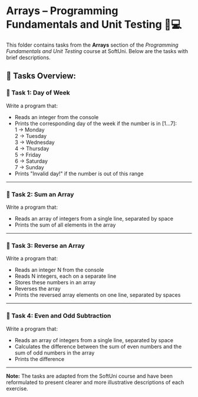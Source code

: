 # Arrays – Programming Fundamentals and Unit Testing 🧑💻

This folder contains tasks from the **Arrays** section of the _Programming Fundamentals and Unit Testing_ course at SoftUni. Below are the tasks with brief descriptions.

## 🔧 Tasks Overview:

### 📝 Task 1: Day of Week  
Write a program that:  
- Reads an integer from the console  
- Prints the corresponding day of the week if the number is in [1…7]:  
  1 → Monday  
  2 → Tuesday  
  3 → Wednesday  
  4 → Thursday  
  5 → Friday  
  6 → Saturday  
  7 → Sunday  
- Prints "Invalid day!" if the number is out of this range

---

### 📝 Task 2: Sum an Array  
Write a program that:  
- Reads an array of integers from a single line, separated by space  
- Prints the sum of all elements in the array

---

### 📝 Task 3: Reverse an Array  
Write a program that:  
- Reads an integer N from the console  
- Reads N integers, each on a separate line  
- Stores these numbers in an array  
- Reverses the array  
- Prints the reversed array elements on one line, separated by spaces

---

### 📝 Task 4: Even and Odd Subtraction  
Write a program that:  
- Reads an array of integers from a single line, separated by space  
- Calculates the difference between the sum of even numbers and the sum of odd numbers in the array  
- Prints the difference

---

**Note:** The tasks are adapted from the SoftUni course and have been reformulated to present clearer and more illustrative descriptions of each exercise.
